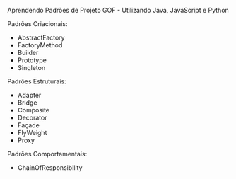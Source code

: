 Aprendendo Padrões de Projeto GOF - Utilizando Java, JavaScript e Python

Padrões Criacionais:
+ AbstractFactory 
+ FactoryMethod 
+ Builder 
+ Prototype
+ Singleton

Padrões Estruturais:
+ Adapter
+ Bridge 
+ Composite 
+ Decorator 
+ Façade
+ FlyWeight
+ Proxy

Padrões Comportamentais:
+ ChainOfResponsibility
